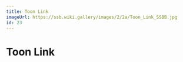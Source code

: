```yaml
---
title: Toon Link
imageUrl: https://ssb.wiki.gallery/images/2/2a/Toon_Link_SSBB.jpg
id: 23
---
```


# Toon Link
  